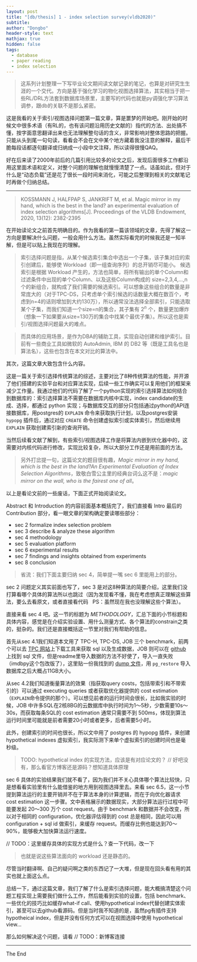 ```yaml
---
layout: post
title: "[db/thesis] 1 - index selection survey(vldb2020)"
subtitle: 
author: "Dongbo"
header-style: text
mathjax: true
hidden: false
tags:
  - database
  - paper reading
  - index selection
---
```


> 这系列计划整理一下写毕业论文期间读文献记录的笔记，也算是对研究生生涯的一个交代。方向是基于强化学习的物化视图选择算法，其实相当于把一些RL/DRL方法套到数据库场景里，主要写的代码也就是py调强化学习算法调参，跟db的关联不是那么紧密。

这是我看的关于索引/视图选择问题第一篇文章，算是噩梦的开始吧。刚开始的时候文中很多术语（有RL的，也有该问题沿用历史文献的）指代的方法、出处搞不懂，按字面意思翻译出来也无法理解整句话的含义，非常影响对整体思路的把握。只能从头到尾一句句读，看看会不会在文中某个地方藏着我没注意的解释，最后干脆每段话都逐句翻译或归纳成一小段中文注释，所以读得很慢QAQ。

<!-- > 比如文献里常出现 what-if call, configuration,  -->

好在后来读了2000年前后的几篇引用比较多的论文之后，发现后面很多工作都沿用这里面术语和定义，对整个问题的理解也就慢慢清楚了一点。话虽如此，但对于什么是“动态负载”还是花了很长一段时间来消化，可能之后整理到相关的文献笔记时再做个归纳总结。

-------------

> KOSSMANN J, HALFPAP S, JANKRIFT M, et al. Magic mirror in my hand, which is the best in the land? an experimental evaluation of index selection algorithms[J]. Proceedings of the VLDB Endowment, 2020, 13(12): 2382-2395

在开始读论文之前首先明确目的。作为我看的第一篇该领域的文章，先得了解这一方向是要解决什么问题，一般会用什么方法。虽然实际看完的时候我还是一知半解，但是可以贴上我现在的理解。

> 索引选择问题是指，从某个候选索引集合中选出一个子集，该子集对应的索引创建后，能够使 Workload（即一组查询序列）的总开销尽可能小。
> 候选索引是根据 Workload 产生的，方法也简单，将所有输出的单个Column和过滤条件中出现的单个Column、以及这些Column构成的 size=2,3,4,...,n 个的新组合，就构成了我们需要的候选索引。可以想象这些组合的数量是非常庞大的（对于TPC-DS，只考虑单个索引候选的话数量大概在数百个，考虑到n=4的话则增加到大约130万），所以通常没法选择全部索引，只能选取某个子集，而我们知道一个size=n的集合，其子集有 $2^n$ 个，数量更加爆炸（想象一下如果要从size=130万的集合中找某个最优子集）。所以这也是索引/视图选择问题最大的难点。

> 而具体的应用场景，是作为DBA的辅助工具，实现自动创建和维护索引。目前有一些商业工具如微软的 AutoAdmin, IBM 的 DB2 等（既是工具名也是算法名），这些也包含在本文对比的算法中。

其次，这篇文章大致包含什么内容。

这是一篇关于索引选择传统算法的综述，主要对比了8种传统算法的性能，并开源了他们搭建的实验平台和对应算法实现，后续一些工作确实可以复用他们的框架来减少工作量。我通过他们的代码了解了一个python实现的索引选择算法如何结合到数据库的：索引选择算法不需要在数据库内核中实现，index candidate的生成、选择，都通过 python 实现；与数据库交互的部分只包括通过python的API连接数据库，用postgres的 `EXPLAIN` 命令来获取执行计划，以及postgres安装 `hypopg` 插件后，通过对应 `CREATE` 命令创建虚拟索引或实体索引，然后继续用 `EXPLAIN` 获取创建索引新的查询开销。

当然后续看文献了解到，有些索引/视图选择工作是将算法内嵌到优化器中的，这需要对内核代码进行修改，实现比较复杂，所以大部分工作还是用前面的方法。

> 另外打岔提一句，这篇论文的题目很有趣，*Magic mirror in my hand, which is the best in the land?An Experimental Evaluation of Index Selection Algorithms*，致敬白雪公主里的经典台词么这不是：*magic mirror on the wall, who is the fairest one of all*。

以上是看论文前的一些废话，下面正式开始阅读论文。

<!-- -------------
Q1：benefit-per-storage ratio 大概是怎么计算的？

Q2：图里的 relative workload cost 含义？标点的地方是意味着算法找到 best solution 了吗，如何验证它是 best 的呢？

Q3：如何对这些算法的具体步骤有更详细直观的认识？看原论文还是看代码？// 难道都看？

Q4：优化器如何估计查询执行的代价/开销？文章说精确计算索引带来 benefit 可以通过创建索引并实际执行的方法，但是开销大，那么实际通过什么方法来估计呢？是通过数据规模来估算使用索引后减少的IO次数吗？

索引选择要解决的问题：
在没有DBA指定索引的情况下，数据库通过索引选择算法，针对某些工作负载，自动创建索引，提高查询的执行效率；
------------- -->

Abstract 和 Introduction 的内容前面基本概括完了，我们直接看 Intro 最后的 Contribution 部分，看一眼文章的架构确定要读哪些部分：

- sec 2 formalize index selection problem
- sec 3 describe & analyze these algorithm
- sec 4 methodology
- sec 5 evaluation platform
- sec 6 experimental results
- sec 7 findings and insights obtained from experiments
- sec 8 conclusion

> 省流：我们下面主要归纳 sec 4，简单提一嘴 sec 6 里能用上的部分。

sec 2 问题定义其实前面也写了，sec 3 是对这8种算法的简要介绍，这里我们没打算看哪个具体的算法所以也跳过（因为发现看不懂，我在考虑想真正理解这些算法，要么去看原文，或者直接看代码 &nbsp; PS：虽然现在我也没理解这些个算法）。

直接来看 sec 4 吧。这一节的标题为 *METHODOLOGY*，汇总下面的小节标题和具体内容，感觉是在介绍实验设置、用什么测量方式、各个算法的constrain之类的，挺杂的。我们还是直接概括这一节里对我们有帮助的信息。

首先从sec 4.1我们知道本文用了 TPC-H, TPC-DS, JOB 三个 benchmark，前两个可以去 [TPC 网站][1]上下载工具来获取 sql 以及生成数据，JOB 则可以在 [github][2] 上找到 sql 文件，但是readme里导入数据的方法不好使了，导入一直失败（imdbpy这个包改版了），这里贴一份我找到的 [dump 文件][3]，用 `pg_restore` 导入数据库之后大概占11GB大小。

从sec 4.2我们知道衡量算法的效果（指获取query costs，包括带索引和不带索引的）可以通过 executing queries 或者获取优化器提供的 cost estimation（`EXPLAIN`命令提供的那个）。可以想见前者的运行时间会很长，比如我实验的时候，JOB 中许多SQL在2核8BG的云数据库中执行时间为1～5秒，少数需要10s～30s，而获取每条SQL的 cost estimation 通常只需要不到 500ms，体现到算法运行时间里可能就是前者需要20小时或者更多，后者需要5小时。

此外，创建索引的时间也很长，所以文中用了 postgres 的 hypopg 插件，来创建 hypothetical indexes 虚拟索引，我实际测下来单个虚拟索引的创建时间也是毫秒级。

> TODO: hypothetical index 的实现方法，应该是有对应论文的？ // 好吧没有，那么看官方博客还是源码？想知道具体原理 

sec 6 具体的实验结果我们就不看了，因为我们并不关心具体哪个算法比较快，只是想看看实验里有什么能借鉴的地方用到视图选择里去。来看 sec 6.5，这一小节提到算法运行的主要开销并不在于算法本身的计算逻辑，而在于向优化器请求 cost estimation 这一步骤。文中表格展示的数据现实，大部分算法运行过程中可能要发起 20～300 万个 cost request。由于 benchmark 和数据并不会改变，所以对于相同的 configuration，优化器评估得到的 cost 总是相同，因此可以用 configuration + sql id 做索引，来缓存 request。而缓存比例也能达到70～90%，能够极大加快算法运行速度。

// TODO：这里缓存具体的实现方式是什么？查一下代码，改一下

> 也就是说这些算法面向的 workload 还是静态的。

<!-- 7 Learning

General Insights
1）算法在不同工作负载和限制下，表现不同（根本废话）2）算法选择应根据用户对不同条件的要求 3）基于查询（query-based）的算法，会评估所有潜在索引；基于组合的算法（combination-based）倾向比较较小的索引集合，相对来说后者能更多的评估索引之间交互的影响；但前者更快 4）what-if calls 的开销并不固定，取决于查询和索引组合；
5）solution的粒度？
6）停止条件很关键（这种算什么finding？
7）根据 benefit per space 来对候选索引排序比直接根据 benefit 排序更高效
8）Reduction-based 方法在可用空间配额更大的场景下运行更快，但在实际应用场景他们会慢 -->

尽管当时翻译啊、自己的疑问啊之类的东西记了一大堆，但是现在回头看有用的其实也就上面这么点。

总结一下，通过这篇文章，我们了解了什么是索引选择问题，能大概搞清楚这个问题工程实现上需要我们做什么工作，然后能看到实验的设置，包括 benchmark、一些优化的技巧比如缓存what-if call、使用hypothetical index代替创建实体索引，甚至可以去github看源码。但是当时我不知道的是，虽然pg有插件支持 hypotheical index，但是并没有任何方式可以在视图选择中使用 hypothetical view...

那么如何解决这个问题，请看 // TODO：新博客连接


---------

The End

[1]: www.tpc.org
[2]: https://github.com/gregrahn/join-order-benchmark
[3]: https://dataverse.harvard.edu/dataset.xhtml?persistentId=doi:10.7910/DVN/2QYZBT